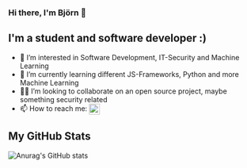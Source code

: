 ### Hi there, I'm Björn 👋

## I'm a student and software developer :)
- 👀 I’m interested in Software Development, IT-Security and Machine Learning
- 🌱 I’m currently learning different JS-Frameworks, Python and more Machine Learning
- 👨‍💻 I’m looking to collaborate on an open source project, maybe something security related
- 📫 How to reach me: [<img align="center" alt="bjoernpy | LinkedIn" width="22px" src="https://allfacebook.de/wp-content/uploads/2020/02/LI-In-Bug.png" />][linkedin]


[linkedin]: https://www.linkedin.de/in/bjoern-hager/

## My GitHub Stats

![Anurag's GitHub stats](https://github-readme-stats.vercel.app/api?username=bjoernpy&show_icons=true&theme=vision-friendly-dark)
